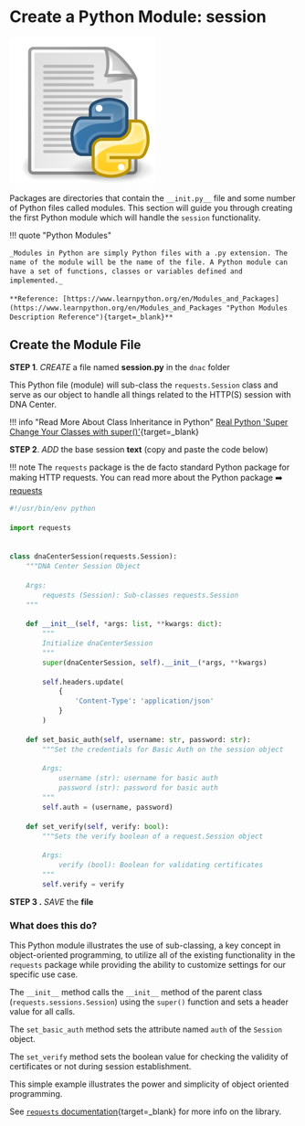 # Create a Python Module: session

<img src="../_images/python_module_icon.png" alt="Python Module" style="zoom:25%;" />

Packages are directories that contain the `__init.py__` file and some number of Python files called modules.   This section will guide you through creating the first Python module which will handle the `session` functionality.

!!! quote "Python Modules"

    _Modules in Python are simply Python files with a .py extension. The name of the module will be the name of the file. A Python module can have a set of functions, classes or variables defined and implemented._

    **Reference: [https://www.learnpython.org/en/Modules_and_Packages](https://www.learnpython.org/en/Modules_and_Packages "Python Modules Description Reference"){target=_blank}**

## Create the Module File

**STEP 1**. *CREATE* a file named **session.py** in the `dnac` folder

This Python file (module) will sub-class the `requests.Session` class and serve as our object to handle all things related to the HTTP(S) session with DNA Center.

!!! info "Read More About Class Inheritance in Python"
    [Real Python 'Super Change Your Classes with super()'](https://realpython.com/python-super/){target=_blank}

**STEP 2**. *ADD* the base session **text** (copy and paste the code below)

!!! note
    The `requests` package is the de facto standard Python package for making HTTP requests.  You can read more about the Python package :arrow_right: [requests](https://docs.python-requests.org/en/master/)

```python
#!/usr/bin/env python

import requests


class dnaCenterSession(requests.Session):
    """DNA Center Session Object

    Args:
        requests (Session): Sub-classes requests.Session
    """

    def __init__(self, *args: list, **kwargs: dict):
        """
        Initialize dnaCenterSession
        """
        super(dnaCenterSession, self).__init__(*args, **kwargs)

        self.headers.update(
            {
                'Content-Type': 'application/json'
            }
        )

    def set_basic_auth(self, username: str, password: str):
        """Set the credentials for Basic Auth on the session object

        Args:
            username (str): username for basic auth
            password (str): password for basic auth
        """
        self.auth = (username, password)

    def set_verify(self, verify: bool):
        """Sets the verify boolean of a request.Session object

        Args:
            verify (bool): Boolean for validating certificates
        """
        self.verify = verify

```

**STEP 3 .** *SAVE* the **file**

### What does this do?

This Python module illustrates the use of sub-classing, a key concept in object-oriented programming, to utilize all of the existing functionality in the `requests` package while providing the ability to customize settings for our specific use case.

The `__init__` method calls the `__init__` method of the parent class (`requests.sessions.Session`) using the `super()`  function and sets a header value for all calls.

The `set_basic_auth` method sets the attribute named `auth` of the `Session` object.

The `set_verify` method sets the boolean value for checking the validity of certificates or not during session establishment.

This simple example illustrates the power and simplicity of object oriented programming.

See [`requests` documentation](https://docs.python-requests.org/en/master/){target=_blank} for more info on the library.

